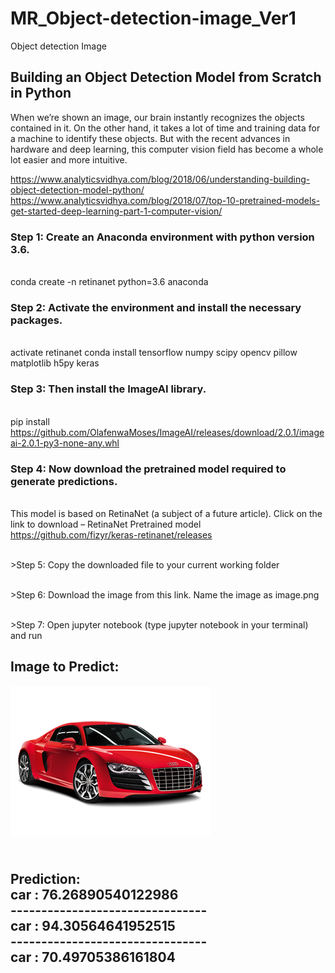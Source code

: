 # MR_Object-detection-image_Ver1
Object detection Image

## Building an Object Detection Model from Scratch in Python

When we’re shown an image, our brain instantly recognizes the objects contained in it. On the other hand, it
takes a lot of time and training data for a machine to identify these objects. But with the recent advances in
hardware and deep learning, this computer vision field has become a whole lot easier and more intuitive.

https://www.analyticsvidhya.com/blog/2018/06/understanding-building-object-detection-model-python/ https://www.analyticsvidhya.com/blog/2018/07/top-10-pretrained-models-get-started-deep-learning-part-1-computer-vision/


### Step 1: Create an Anaconda environment with python version 3.6.
<br/>conda create -n retinanet python=3.6 anaconda

### Step 2: Activate the environment and install the necessary packages.
<br/>activate retinanet conda install tensorflow numpy scipy opencv pillow matplotlib h5py keras

### Step 3: Then install the ImageAI library.
<br/>pip install https://github.com/OlafenwaMoses/ImageAI/releases/download/2.0.1/imageai-2.0.1-py3-none-any.whl

### Step 4: Now download the pretrained model required to generate predictions.
<br/>This model is based on RetinaNet (a subject of a future article). Click on the link to download – RetinaNet Pretrained model <br/>https://github.com/fizyr/keras-retinanet/releases

<br/>>Step 5: Copy the downloaded file to your current working folder

<br/>>Step 6: Download the image from this link. Name the image as image.png

<br/>>Step 7: Open jupyter notebook (type jupyter notebook in your terminal) and run

## Image to Predict:

![](images/audi_PNG1767.png?raw=true)

<br/>Prediction:
<br/>car : 76.26890540122986
<br/>--------------------------------
<br/>car : 94.30564641952515
<br/>--------------------------------
<br/>car : 70.49705386161804
--------------------------------
